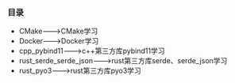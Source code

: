 ### 目录

* CMake--->CMake学习
* Docker--->Docker学习
* cpp_pybind11--->c++第三方库pybind11学习
* rust_serde_serde_json--->rust第三方库serde、serde_json学习
* rust_pyo3--->rust第三方库pyo3学习